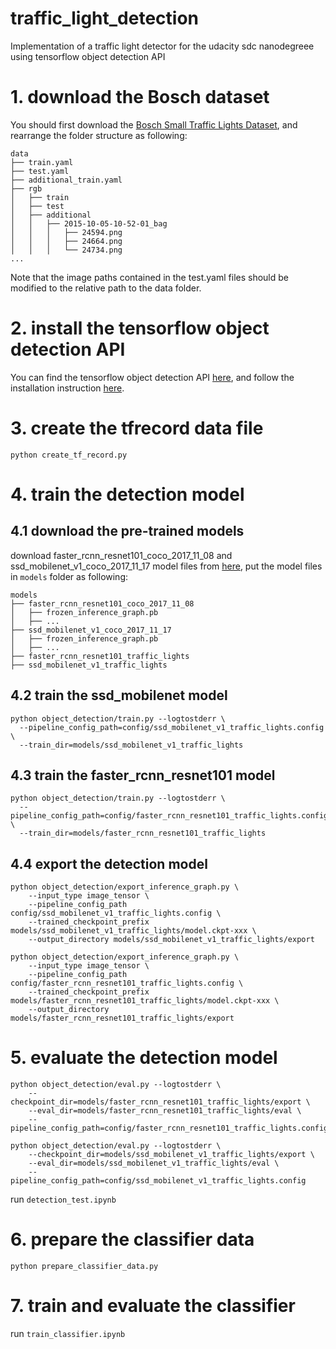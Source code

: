 # traffic_light_detection
Implementation of a traffic light detector for the udacity sdc nanodegreee using tensorflow object detection API 

# 1. download the Bosch dataset
You should first download the [Bosch Small Traffic Lights Dataset](https://hci.iwr.uni-heidelberg.de/node/6132), and 
rearrange the folder structure as following:

```
data
├── train.yaml
├── test.yaml
├── additional_train.yaml
├── rgb
│   ├── train
│   ├── test
│   ├── additional
│   │   ├── 2015-10-05-10-52-01_bag
│   │   │   ├── 24594.png
│   │   │   ├── 24664.png
│   │   │   └── 24734.png
...
```

Note that the image paths contained in the test.yaml files should be modified 
to the relative path to the data folder.

# 2. install the tensorflow object detection API
You can find the tensorflow object detection API [here](https://github.com/tensorflow/models/tree/master/research/object_detection),
and follow the installation instruction [here](https://github.com/tensorflow/models/blob/master/research/object_detection/g3doc/installation.md). 

# 3. create the tfrecord data file
```
python create_tf_record.py
```

# 4. train the detection model

## 4.1 download the pre-trained models
download faster_rcnn_resnet101_coco_2017_11_08 and ssd_mobilenet_v1_coco_2017_11_17 model files from [here](http://download.tensorflow.org/models/object_detection), put the model files in `models` folder as following:
```
models
├── faster_rcnn_resnet101_coco_2017_11_08
│   ├── frozen_inference_graph.pb
│   ├── ...
├── ssd_mobilenet_v1_coco_2017_11_17
│   ├── frozen_inference_graph.pb
│   ├── ...
├── faster_rcnn_resnet101_traffic_lights
├── ssd_mobilenet_v1_traffic_lights
```

## 4.2 train the ssd_mobilenet model
```
python object_detection/train.py --logtostderr \
  --pipeline_config_path=config/ssd_mobilenet_v1_traffic_lights.config \
  --train_dir=models/ssd_mobilenet_v1_traffic_lights
```

## 4.3 train the faster_rcnn_resnet101 model
```
python object_detection/train.py --logtostderr \
  --pipeline_config_path=config/faster_rcnn_resnet101_traffic_lights.config \
  --train_dir=models/faster_rcnn_resnet101_traffic_lights
```

## 4.4 export the detection model
```
python object_detection/export_inference_graph.py \
    --input_type image_tensor \
    --pipeline_config_path config/ssd_mobilenet_v1_traffic_lights.config \
    --trained_checkpoint_prefix models/ssd_mobilenet_v1_traffic_lights/model.ckpt-xxx \
    --output_directory models/ssd_mobilenet_v1_traffic_lights/export
    
python object_detection/export_inference_graph.py \
    --input_type image_tensor \
    --pipeline_config_path config/faster_rcnn_resnet101_traffic_lights.config \
    --trained_checkpoint_prefix models/faster_rcnn_resnet101_traffic_lights/model.ckpt-xxx \
    --output_directory models/faster_rcnn_resnet101_traffic_lights/export
```

# 5. evaluate the detection model
```
python object_detection/eval.py --logtostderr \
    --checkpoint_dir=models/faster_rcnn_resnet101_traffic_lights/export \
    --eval_dir=models/faster_rcnn_resnet101_traffic_lights/eval \
    --pipeline_config_path=config/faster_rcnn_resnet101_traffic_lights.config
    
python object_detection/eval.py --logtostderr \
    --checkpoint_dir=models/ssd_mobilenet_v1_traffic_lights/export \
    --eval_dir=models/ssd_mobilenet_v1_traffic_lights/eval \
    --pipeline_config_path=config/ssd_mobilenet_v1_traffic_lights.config
```
run `detection_test.ipynb`

# 6. prepare the classifier data
```
python prepare_classifier_data.py
```

# 7. train and evaluate the classifier
run `train_classifier.ipynb`

